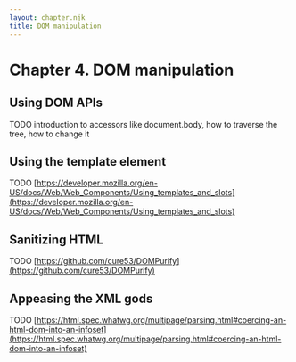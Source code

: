 ```yaml
---
layout: chapter.njk
title: DOM manipulation
---
```

# Chapter 4. DOM manipulation

## Using DOM APIs

TODO introduction to accessors like document.body, how to traverse the tree, how to change it

## Using the template element

TODO [https://developer.mozilla.org/en-US/docs/Web/Web_Components/Using_templates_and_slots](https://developer.mozilla.org/en-US/docs/Web/Web_Components/Using_templates_and_slots)

## Sanitizing HTML

TODO [https://github.com/cure53/DOMPurify](https://github.com/cure53/DOMPurify)

## Appeasing the XML gods

TODO [https://html.spec.whatwg.org/multipage/parsing.html#coercing-an-html-dom-into-an-infoset](https://html.spec.whatwg.org/multipage/parsing.html#coercing-an-html-dom-into-an-infoset)
